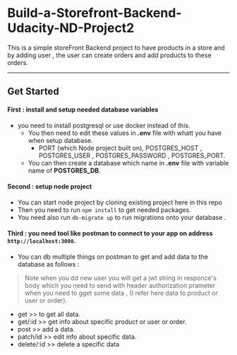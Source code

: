 # Build-a-Storefront-Backend-Udacity-ND-Project2
This is a simple storeFront Backend project to have products in a store and by adding user , the user can create orders and add products to these orders.
***
## Get Started
#### First : install and setup needed database variables
* you need to install postgresql or use docker instead of this.
  * You then need to edit these values in **.env** file with whatt you have when setup database.
     * PORT (which Node project built on), POSTGRES_HOST , POSTGRES_USER , POSTGRES_PASSWORD , POSTGRES_PORT.
  * You can then create a database which name in **.env** file with variable name of **POSTGRES_DB**.
#### Second : setup node project
* You can start node project by cloning existing project here in this repo 
* Then you need to run `npm install` to get needed packages.
* You need also run `db-migrate up` to run migrations onto your database .
#### Third : you need tool like postman to connect to your app on address `http://localhost:3000`.
* You can db multiple things on postman to get and add data to the database as follows :
> Note when you dd new user you will get a jwt string in responce's body which you need to send with header authorization prameter when you need to gget some data , 
 (I refer here data to product or user or order).
  * get >> to get all data.
  * get/:id >> get info about specific product or user or order.
  * post >> add a data.
  * patch/id  >> edit info about specific data.
  * delete/:id >> delete a specific data
